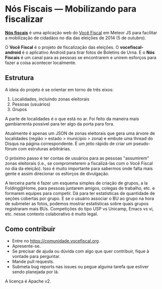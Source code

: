 # Nós Fiscais — Mobilizando para fiscalizar

[**Nós fiscais**][1] é uma aplicação web do [Você Fiscal][2] em Meteor JS para facilitar a mobilização de cidadãos no dia das eleições de 2014 (5 de outubro).

O **Você Fiscal** é o projeto de fiscalização das eleições. O **vocefiscal-android** é o aplicativo Android para tirar fotos de Boletins de Urna. E o **Nós Fiscais** é um canal para as pessoas se encontrarem e unirem esforços para fazer a coisa acontecer localmente.

## Estrutura

A ideia do projeto é se orientar em torno de três eixos:

1. Localidades, incluindo zonas eleitorais
2. Pessoas (usuários)
3. Grupos

A parte de localidades é o que está no ar. Foi feito da maneira mais gambiarrenta possível para ter algo da porta para fora.

Atualmente é apenas um JSON de zonas eleitorais que gera uma árvore de localidades (região > estado > município > zona) e embute uma thread do Disqus na página correspondente. É um jeito rápido de criar um pseudo-fórum com estruturas arbitrárias.

O próximo passo é ter contas de usuários para as pessoas "assumirem" zonas eleitorais (i.e., se comprometerem a fiscalizá-las com o Você Fiscal no dia da eleição). Isso é muito importante para sabermos onde falta mais gente e assim direcionar os esforços de divulgação.

A terceira parte é fazer um esquema simples de criação de grupos, a la Folding@Home, para pessoas juntarem amigos, colegas de trabalho, etc. e formarem equipes para competir. Dá para ter estatísticas de quantidade de seções cobertas por grupo. E se o usuário associar o BU ao grupo na hora de submeter as fotos, podemos mostrar estatísticas sobre quais grupos registraram mais BUs. Competições do tipo USP vs Unicamp, Emacs vs vi, etc. nesse contexto colaborativo é muito legal.

## Como contribuir

* Entre no https://comunidade.vocefiscal.org.
* Apresente-se.
* Se precisar de ajuda ou dúvida com algo que quer contribuir, fique à vontade para perguntar.
* Mande pull requests.
* Submeta bug reports nas issues ou pegue alguma tarefa que estiver sendo planejada por lá.

A licença é Apache v2.

[1]: http://nosfiscais.vocefiscal.org
[2]: http://www.vocefiscal.org
